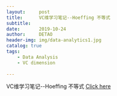 ```yaml
---
layout:     post
title:      VC维学习笔记--Hoeffing 不等式
subtitle:   
date:       2019-10-24
author:     DETAO
header-img: img/data-analytics1.jpg
catalog: true
tags:
    - Data Analysis
    - VC dimension
    
---
```

 
 VC维学习笔记--Hoeffing 不等式 [Click here]({{site.baseurl}}/assets/MicroEconomitricsHW1.pdf)

